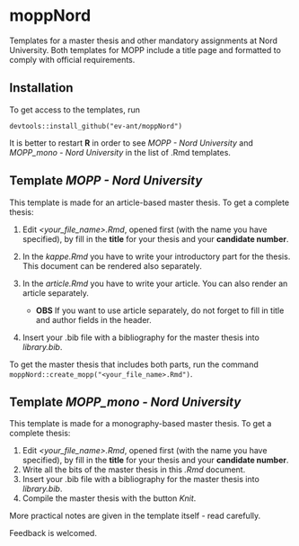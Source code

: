 # moppNord
Templates for a master thesis and other mandatory assignments at Nord University. Both templates for MOPP include a title page and formatted to comply with official requirements.
## Installation
To get access to the templates, run

`devtools::install_github("ev-ant/moppNord")`

It is better to restart **R** in order to see *MOPP - Nord University* and *MOPP_mono - Nord University* in the list of \.Rmd templates.

## Template *MOPP - Nord University*
This template is made for an article-based master thesis. To get a complete thesis:

1. Edit *<your_file_name>.Rmd*, opened first (with the name you have specified), by fill in the **title** for your thesis and your **candidate number**.
2. In the *kappe.Rmd* you have to write your introductory part for the thesis. This document can be rendered also separately.
3. In the *article.Rmd* you have to write your article. You can also render an article separately.

    * **OBS** If you want to use article separately, do not forget to fill in title and author fields in the header.
    
4. Insert your \.bib file with a bibliography for the master thesis into *library.bib*.

To get the master thesis that includes both parts, run the command `moppNord::create_mopp("<your_file_name>.Rmd")`.

## Template *MOPP_mono - Nord University*
This template is made for a monography-based master thesis. To get a complete thesis:

1. Edit *<your_file_name>.Rmd*, opened first (with the name you have specified), by fill in the **title** for your thesis and your **candidate number**.
2. Write all the bits of the master thesis in this *.Rmd* document.
3. Insert your \.bib file with a bibliography for the master thesis into *library.bib*.
4. Compile the master thesis with the button *Knit*.

More practical notes are given in the template itself - read carefully.

Feedback is welcomed.
